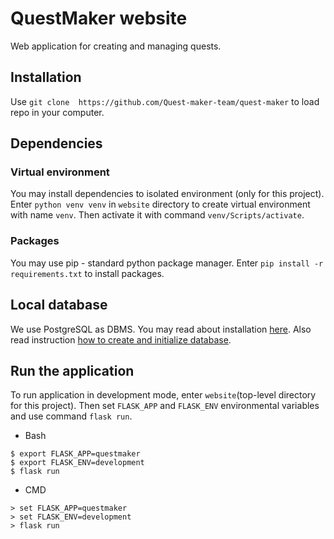 # QuestMaker website
Web application for creating and managing quests. 
## Installation
Use `git clone  https://github.com/Quest-maker-team/quest-maker` to load repo in your computer.
## Dependencies
### Virtual environment
You may install dependencies to isolated environment (only for this project).
Enter `python venv venv` in `website` directory to create virtual environment with name `venv`. 
Then activate it with command `venv/Scripts/activate`.
### Packages
You may use pip - standard python package manager.
Enter `pip install -r requirements.txt` to install packages.

## Local database
We use PostgreSQL as DBMS. You may read about installation [here](https://www.postgresql.org/docs/).
Also read instruction [how to create and initialize database](https://github.com/Quest-maker-team/quest-maker/blob/main/docs/db_guide.md). 

## Run the application
To run application in development mode, enter `website`(top-level
directory for this project). Then set `FLASK_APP` and `FLASK_ENV`
environmental variables and use command `flask run`.
+ Bash
```
$ export FLASK_APP=questmaker
$ export FLASK_ENV=development
$ flask run
```
+ CMD
```
> set FLASK_APP=questmaker
> set FLASK_ENV=development
> flask run
```